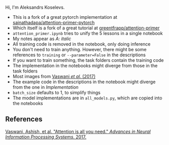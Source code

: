 Hi, I'm Aleksandrs Koselevs.

- This is a fork of a great pytorch implementation at [sainathadapa/attention-primer-pytorch](https://github.com/sainathadapa/attention-primer-pytorch)
- Which itself is a fork of a great tutorial at [greentfrapp/attention-primer](https://github.com/greentfrapp/attention-primer)
- `attention_primer.ipynb` tries to unify the 5 lessons in a single notebook
- My notes appear as _A: italic_
- All training code is removed in the notebook, only doing inference
- You don't need to train anything. However, there might be some references to `training` or `--parameter=False` in the descriptions
- If you want to train something, the task folders contain the training code
- The implementation in the notebooks might diverge from those in the task folders
- Most images from [Vaswani *et al.* (2017)](https://arxiv.org/abs/1706.03762)
- The example code in the descriptions in the notebook might diverge from the one
in _Implementation_
- `batch_size` defaults to 1, to simplify things
- The model implementations are in `all_models.py`, which are copied into the notebooks

## References

[Vaswani, Ashish, et al. "Attention is all you need." *Advances in Neural Information Processing Systems*. 2017.](https://arxiv.org/abs/1706.03762)
